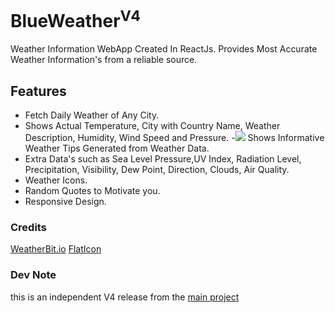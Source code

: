 # BlueWeather<sup>V4</sup>

Weather Information WebApp Created In ReactJs. Provides Most Accurate Weather Information's from a reliable source.

## Features
- Fetch Daily Weather of Any City.
- Shows Actual Temperature, City with Country Name, Weather Description, Humidity, Wind Speed and Pressure.
-<img src="https://icon-library.com/images/new-icon-gif/new-icon-gif-13.jpg"/> Shows Informative Weather Tips Generated from Weather Data.
- Extra Data's such as Sea Level Pressure,UV Index, Radiation Level, Precipitation, Visibility, Dew Point, Direction, Clouds, Air Quality.
- Weather Icons.
- Random Quotes to Motivate you.
- Responsive Design.

### Credits
[WeatherBit.io](https://weatherbit.io) [FlatIcon](https://flaticon.com)

### Dev Note
this is an independent V4 release from the [main project](https://github.com/akshayitzme/blueweather)
